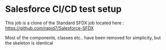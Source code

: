# Salesforce CI/CD test setup

This job is a clone of the Standard SFDX job located here : https://github.com/rapid7/Salesforce-SFDX 

Most of the components, classes etc.. have been removed for simplicity, but the skeleton is identical


